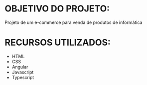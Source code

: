 # OBJETIVO DO PROJETO:
Projeto de um e-commerce para venda de produtos de informática

# RECURSOS UTILIZADOS:
* HTML
* CSS
* Angular
* Javascript
* Typescript
